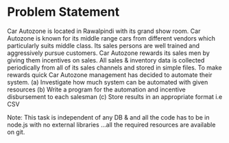 # Problem Statement
Car Autozone is located in Rawalpindi with its grand show room. Car Autozone is known for its middle range cars from different vendors which particularly suits middle class. Its sales persons are well trained and aggressively pursue customers. Car Autozone rewards its sales men by giving them incentives on sales. All sales & inventory data is collected periodically from all of its sales channels and stored in simple files. To make rewards quick Car Autozone management has decided to automate their system.
(a)   Investigate how much system can be automated with given resources
(b)   Write a program for the automation and incentive disbursement to each salesman
(c)   Store results in an appropriate format i.e CSV

Note: This task is independent of any DB & and all the code has to be in node.js with no external libraries ...all the required resources are available on git.

